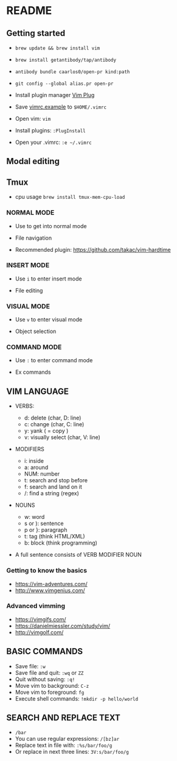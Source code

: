 # README

## Getting started

- `brew update && brew install vim`
- `brew install getantibody/tap/antibody`
- `antibody bundle caarlos0/open-pr kind:path`
- `git config --global alias.pr open-pr`
- Install plugin manager [Vim Plug](https://github.com/junegunn/vim-plug)

- Save [vimrc.example](./vimrc.example) to `$HOME/.vimrc`

- Open vim: `vim`

- Install plugins: `:PlugInstall`

- Open your .vimrc: `:e ~/.vimrc`

## Modal editing

## Tmux
- cpu usage `brew install tmux-mem-cpu-load`

### NORMAL MODE

- Use <ESC> to get into normal mode

- File navigation

- Recommended plugin: https://github.com/takac/vim-hardtime

### INSERT MODE

- Use `i` to enter insert mode

- File editing

### VISUAL MODE

- Use `v` to enter visual mode

- Object selection

### COMMAND MODE

- Use `:` to enter command mode

- Ex commands

## VIM LANGUAGE

- VERBS:
    - d: delete (char, D: line)
    - c: change (char, C: line)
    - y: yank ( = copy )
    - v: visually select (char, V: line)

- MODIFIERS
    - i: inside
    - a: around
    - NUM: number
    - t: search and stop before
    - f: search and land on it
    - /: find a string (regex)

- NOUNS
    - w: word
    - s or ): sentence
    - p or }: paragraph
    - t: tag (think HTML/XML)
    - b: block (think programming)

- A full sentence consists of VERB MODIFIER NOUN

### Getting to know the basics
- https://vim-adventures.com/
- http://www.vimgenius.com/

### Advanced vimming
- https://vimgifs.com/
- https://danielmiessler.com/study/vim/
- http://vimgolf.com/

## BASIC COMMANDS

- Save file: `:w`
- Save file and quit: `:wq` or `ZZ`
- Quit without saving: `:q!`
- Move vim to background: `C-z`
- Move vim to foreground: `fg`
- Execute shell commands: `!mkdir -p hello/world`

## SEARCH AND REPLACE TEXT

- `/bar`
- You can use regular expressions: `/[bz]ar`
- Replace text in file with: `:%s/bar/foo/g`
- Or replace in next three lines: `3V:s/bar/foo/g`
